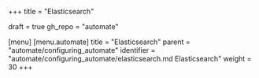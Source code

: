 +++
title = "Elasticsearch"

draft = true
gh_repo = "automate"

[menu]
  [menu.automate]
    title = "Elasticsearch"
    parent = "automate/configuring_automate"
    identifier = "automate/configuring_automate/elasticsearch.md Elasticsearch"
    weight = 30
+++

